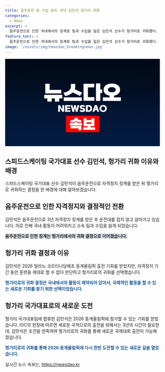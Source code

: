 ```yaml
---
title: 음주운전 팀 수입 빙속 국대 김민석 헝가리 귀화
categories:
  - News
excerpt: >
  음주운전으로 인한 국내에서의 징계로 팀과 수입을 잃은 김민석 선수가 헝가리로 귀화했다. 국가대표 자격 정지로 인해 힘든 상황이었던 그는 현지에서 훈련하며 귀화 절차를 밟았다. 귀화 후 2026 동계올림픽 출전 가능성이 생겼으며, 이로써 새로운 기회를 맞이했다. IOC 규정에 따르면 3년 이후 국적 변경 후 출전 가능하지만, 김 선수는 이를 충족하여 헝가리로의 귀화를 성취했다. (단어 수: 108)
feature_text: >
  음주운전으로 인한 국내에서의 징계로 팀과 수입을 잃은 김민석 선수가 헝가리로 귀화했다. 국가대표 자격 정지로 인해 힘든 상황이었던 그는 현지에서 훈련하며 귀화 절차를 밟았다. 귀화 후 2026 동계올림픽 출전 가능성이 생겼으며, 이로써 새로운 기회를 맞이했다. IOC 규정에 따르면 3년 이후 국적 변경 후 출전 가능하지만, 김 선수는 이를 충족하여 헝가리로의 귀화를 성취했다. (단어 수: 108)
image: '/assets/img/newsdao_breakingnews.jpg'
---
```


<p><img src="/assets/img/newsdao_breakingnews.jpg" alt="bookingtag 속보" /></p>

<h2 data-ke-size="size26">스피드스케이팅 국가대표 선수 김민석, 헝가리 귀화 이유와 배경</h2>

<p data-ke-size="size16">스피드스케이팅 국가대표 선수 김민석이 음주운전으로 자격정지 징계를 받은 뒤 헝가리로 귀화하는 결정을 한 배경에 대해 알아보겠습니다.</p>

<h2 data-ke-size="size26">음주운전으로 인한 자격정지와 결정적인 전환</h2>

<p data-ke-size="size16">김민석은 음주운전으로 3년 자격정지 징계를 받은 후 운전대를 잡지 않고 살아가고 있습니다. 이로 인해 국내 활동이 어려워지고 소속 팀과 수입을 잃게 되었습니다.</p>

<p data-ke-size="size16"><b><span style="background-color: #21538527;">음주운전으로 인한 징계는 헝가리에서의 귀화 결정으로 이어졌습니다.</span></b></p>

<h2 data-ke-size="size26">헝가리 귀화 결정과 이유</h2>

<p data-ke-size="size16">김민석은 2026 밀라노·코르티나담페초 동계올림픽 출전 기회를 받았지만, 자격정지 기간 동안 훈련을 제대로 할 수 없다 판단하고 헝가리로의 귀화를 선택했습니다.</p>

<p data-ke-size="size16"><b><span style="color: #1a5490;">헝가리로의 귀화 결정은 국내에서의 활동이 제약되어 있어서, 국제적인 활동을 할 수 있는 새로운 기회를 찾기 위한 선택이었습니다.</span></b></p>

<h2 data-ke-size="size26">헝가리 국가대표로의 새로운 도전</h2>

<p data-ke-size="size16">헝가리 국가대표팀에 합류한 김민석은 2026 동계올림픽에 참가할 수 있는 기회를 얻었습니다. IOC의 헌장에 따르면 새로운 국적으로의 출전을 위해서는 3년의 시간이 필요한데, 김민석은 조건을 만족하여 헝가리로의 귀화를 통해 새로운 국제대회 출전이 가능해졌습니다.</p>

<p data-ke-size="size16"><b><span style="color: #1a5490;">헝가리로의 귀화를 통해 2026 동계올림픽에 다시 한번 도전할 수 있는 새로운 길을 열었습니다.</span></b></p>
실시간 뉴스 속보는, <a href="https://newsdao.kr" rel="dofollow">https://newsdao.kr</a>


